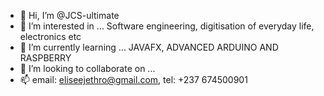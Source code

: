 - 👋 Hi, I’m @JCS-ultimate
- 👀 I’m interested in ... Software engineering,  digitisation of everyday life,  electronics  etc
- 🌱 I’m currently learning ... JAVAFX, ADVANCED ARDUINO  AND RASPBERRY 
- 💞️ I’m looking to collaborate on ...
- 📫 email: eliseejethro@gmail.com, tel:  +237 674500901

<!---
JCS-ultimate/JCS-ultimate is a ✨ special ✨ repository because its `README.md` (this file) appears on your GitHub profile.
You can click the Preview link to take a look at your changes.
--->
